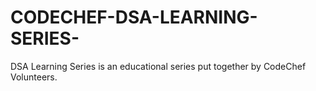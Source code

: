 # CODECHEF-DSA-LEARNING-SERIES-
DSA Learning Series is an educational series put together by CodeChef Volunteers.
